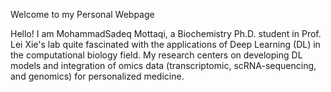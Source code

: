 Welcome to my Personal Webpage

Hello! I am MohammadSadeq Mottaqi, a Biochemistry Ph.D. student in Prof. Lei Xie's lab quite fascinated with the applications of Deep Learning (DL) in the computational biology field. My research centers on developing DL models and integration of omics data (transcriptomic, scRNA-sequencing, and genomics) for personalized medicine.
